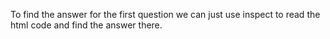 To find the answer for the first question we can just use inspect to read the html code and find the answer there.